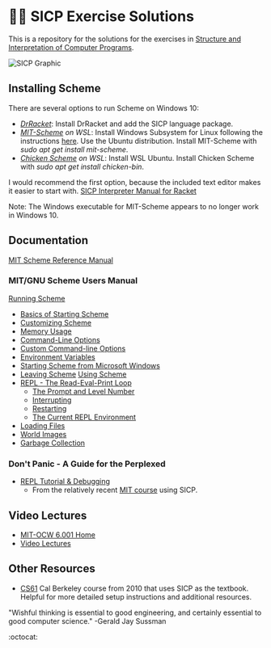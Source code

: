 # 🧙🔮   SICP Exercise Solutions

This is a repository for the solutions for the exercises in [Structure and Interpretation of Computer Programs](https://mitpress.mit.edu/sites/default/files/sicp/index.html).

![SICP Graphic](https://faisalpp.files.wordpress.com/2015/02/sicp.gif)

## Installing Scheme

There are several options to run Scheme on Windows 10:
 * _[DrRacket](https://docs.racket-lang.org/sicp-manual/index.html)_: Install DrRacket and add the SICP language package. 
 * _[MIT-Scheme](https://www.gnu.org/software/mit-scheme/) on WSL_: Install Windows Subsystem for Linux following the instructions [here](https://docs.microsoft.com/en-us/windows/wsl/install-win10). Use the Ubuntu distribution. Install MIT-Scheme with *sudo apt get install mit-scheme*.
 * _[Chicken Scheme](https://www.call-cc.org/) on WSL_: Install WSL Ubuntu. Install Chicken Scheme with *sudo apt get install chicken-bin*. 
 
 I would recommend the first option, because the included text editor makes it easier to start with. [SICP Interpreter Manual for Racket](http://docs.racket-lang.org/sicp-manual/index.html)
 
 Note: The Windows executable for MIT-Scheme appears to no longer work in Windows 10.

## Documentation

[MIT Scheme Reference Manual](https://groups.csail.mit.edu/mac/ftpdir/mit-scheme/7.7/7.7.1/doc-pdf/scheme.pdf)

### MIT/GNU Scheme Users Manual

[Running Scheme]()
* [Basics of Starting Scheme]()
* [Customizing Scheme]()
* [Memory Usage]()
* [Command-Line Options]()
* [Custom Command-line Options]()
* [Environment Variables]()
* [Starting Scheme from Microsoft Windows]()
* [Leaving Scheme]()
[Using Scheme](https://www.gnu.org/software/mit-scheme/documentation/mit-scheme-user/Using-Scheme.html#Using-Scheme)
* [REPL - The Read-Eval-Print Loop](https://www.gnu.org/software/mit-scheme/documentation/mit-scheme-user/REPL.html)
  * [The Prompt and Level Number](https://www.gnu.org/software/mit-scheme/documentation/mit-scheme-user/The-Prompt-and-Level-Number.html#The-Prompt-and-Level-Number)
  * [Interrupting](https://www.gnu.org/software/mit-scheme/documentation/mit-scheme-user/Interrupting.html#Interrupting)
  * [Restarting](https://www.gnu.org/software/mit-scheme/documentation/mit-scheme-user/Restarting.html#Restarting)
  * [The Current REPL Environment](https://www.gnu.org/software/mit-scheme/documentation/mit-scheme-user/The-Current-REPL-Environment.html#The-Current-REPL-Environment)
* [Loading Files](https://www.gnu.org/software/mit-scheme/documentation/mit-scheme-user/Loading-Files.html#Loading-Files)
* [World Images](https://www.gnu.org/software/mit-scheme/documentation/mit-scheme-user/World-Images.html#World-Images)
* [Garbage Collection](https://www.gnu.org/software/mit-scheme/documentation/mit-scheme-user/Garbage-Collection.html#Garbage-Collection)

### Don't Panic - A Guide for the Perplexed
* [REPL Tutorial & Debugging](https://groups.csail.mit.edu/mac/users/gjs/6.945/dont-panic/#sec-2-1)
  * From the relatively recent [MIT course](https://groups.csail.mit.edu/mac/users/gjs/6.945/index.html) using SICP.

## Video Lectures

* [MIT-OCW 6.001 Home](https://ocw.mit.edu/courses/electrical-engineering-and-computer-science/6-001-structure-and-interpretation-of-computer-programs-spring-2005/index.htm)
* [Video Lectures](https://ocw.mit.edu/courses/electrical-engineering-and-computer-science/6-001-structure-and-interpretation-of-computer-programs-spring-2005/video-lectures/)

## Other Resources

* [CS61](http://inst.eecs.berkeley.edu/~cs61a/su10/) Cal Berkeley course from 2010 that uses SICP as the textbook. Helpful for more detailed setup instructions and additional resources.


"Wishful thinking is essential to good engineering, and certainly essential to good computer science."
 -Gerald Jay Sussman﻿

:octocat:
